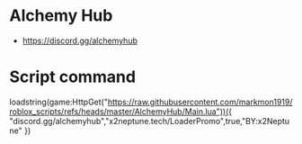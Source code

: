 # Alchemy Hub
- https://discord.gg/alchemyhub

# Script command
loadstring(game:HttpGet("https://raw.githubusercontent.com/markmon1919/roblox_scripts/refs/heads/master/AlchemyHub/Main.lua"))({ "discord.gg/alchemyhub","x2neptune.tech/LoaderPromo",true,"BY:x2Neptune" })
